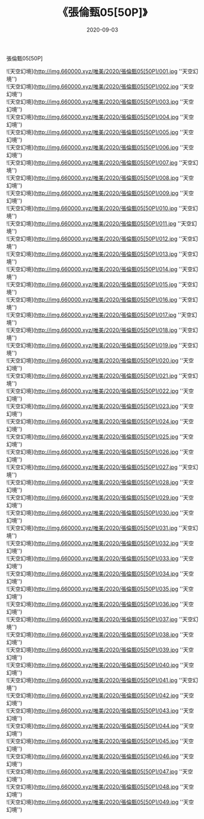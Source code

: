 ﻿---
layout: post
title:  《張倫甄05[50P]》
date:   2020-09-03
img: http://img.660000.xyz/唯美/2020/張倫甄05[50P]/000.jpg
categories: [美女, 清纯, 唯美]
---

張倫甄05[50P]



![天空幻境](http://img.660000.xyz/唯美/2020/張倫甄05[50P]/001.jpg ''天空幻境'') <br>
![天空幻境](http://img.660000.xyz/唯美/2020/張倫甄05[50P]/002.jpg ''天空幻境'') <br>
![天空幻境](http://img.660000.xyz/唯美/2020/張倫甄05[50P]/003.jpg ''天空幻境'') <br>
![天空幻境](http://img.660000.xyz/唯美/2020/張倫甄05[50P]/004.jpg ''天空幻境'') <br>
![天空幻境](http://img.660000.xyz/唯美/2020/張倫甄05[50P]/005.jpg ''天空幻境'') <br>
![天空幻境](http://img.660000.xyz/唯美/2020/張倫甄05[50P]/006.jpg ''天空幻境'') <br>
![天空幻境](http://img.660000.xyz/唯美/2020/張倫甄05[50P]/007.jpg ''天空幻境'') <br>
![天空幻境](http://img.660000.xyz/唯美/2020/張倫甄05[50P]/008.jpg ''天空幻境'') <br>
![天空幻境](http://img.660000.xyz/唯美/2020/張倫甄05[50P]/009.jpg ''天空幻境'') <br>
![天空幻境](http://img.660000.xyz/唯美/2020/張倫甄05[50P]/010.jpg ''天空幻境'') <br>
![天空幻境](http://img.660000.xyz/唯美/2020/張倫甄05[50P]/011.jpg ''天空幻境'') <br>
![天空幻境](http://img.660000.xyz/唯美/2020/張倫甄05[50P]/012.jpg ''天空幻境'') <br>
![天空幻境](http://img.660000.xyz/唯美/2020/張倫甄05[50P]/013.jpg ''天空幻境'') <br>
![天空幻境](http://img.660000.xyz/唯美/2020/張倫甄05[50P]/014.jpg ''天空幻境'') <br>
![天空幻境](http://img.660000.xyz/唯美/2020/張倫甄05[50P]/015.jpg ''天空幻境'') <br>
![天空幻境](http://img.660000.xyz/唯美/2020/張倫甄05[50P]/016.jpg ''天空幻境'') <br>
![天空幻境](http://img.660000.xyz/唯美/2020/張倫甄05[50P]/017.jpg ''天空幻境'') <br>
![天空幻境](http://img.660000.xyz/唯美/2020/張倫甄05[50P]/018.jpg ''天空幻境'') <br>
![天空幻境](http://img.660000.xyz/唯美/2020/張倫甄05[50P]/019.jpg ''天空幻境'') <br>
![天空幻境](http://img.660000.xyz/唯美/2020/張倫甄05[50P]/020.jpg ''天空幻境'') <br>
![天空幻境](http://img.660000.xyz/唯美/2020/張倫甄05[50P]/021.jpg ''天空幻境'') <br>
![天空幻境](http://img.660000.xyz/唯美/2020/張倫甄05[50P]/022.jpg ''天空幻境'') <br>
![天空幻境](http://img.660000.xyz/唯美/2020/張倫甄05[50P]/023.jpg ''天空幻境'') <br>
![天空幻境](http://img.660000.xyz/唯美/2020/張倫甄05[50P]/024.jpg ''天空幻境'') <br>
![天空幻境](http://img.660000.xyz/唯美/2020/張倫甄05[50P]/025.jpg ''天空幻境'') <br>
![天空幻境](http://img.660000.xyz/唯美/2020/張倫甄05[50P]/026.jpg ''天空幻境'') <br>
![天空幻境](http://img.660000.xyz/唯美/2020/張倫甄05[50P]/027.jpg ''天空幻境'') <br>
![天空幻境](http://img.660000.xyz/唯美/2020/張倫甄05[50P]/028.jpg ''天空幻境'') <br>
![天空幻境](http://img.660000.xyz/唯美/2020/張倫甄05[50P]/029.jpg ''天空幻境'') <br>
![天空幻境](http://img.660000.xyz/唯美/2020/張倫甄05[50P]/030.jpg ''天空幻境'') <br>
![天空幻境](http://img.660000.xyz/唯美/2020/張倫甄05[50P]/031.jpg ''天空幻境'') <br>
![天空幻境](http://img.660000.xyz/唯美/2020/張倫甄05[50P]/032.jpg ''天空幻境'') <br>
![天空幻境](http://img.660000.xyz/唯美/2020/張倫甄05[50P]/033.jpg ''天空幻境'') <br>
![天空幻境](http://img.660000.xyz/唯美/2020/張倫甄05[50P]/034.jpg ''天空幻境'') <br>
![天空幻境](http://img.660000.xyz/唯美/2020/張倫甄05[50P]/035.jpg ''天空幻境'') <br>
![天空幻境](http://img.660000.xyz/唯美/2020/張倫甄05[50P]/036.jpg ''天空幻境'') <br>
![天空幻境](http://img.660000.xyz/唯美/2020/張倫甄05[50P]/037.jpg ''天空幻境'') <br>
![天空幻境](http://img.660000.xyz/唯美/2020/張倫甄05[50P]/038.jpg ''天空幻境'') <br>
![天空幻境](http://img.660000.xyz/唯美/2020/張倫甄05[50P]/039.jpg ''天空幻境'') <br>
![天空幻境](http://img.660000.xyz/唯美/2020/張倫甄05[50P]/040.jpg ''天空幻境'') <br>
![天空幻境](http://img.660000.xyz/唯美/2020/張倫甄05[50P]/041.jpg ''天空幻境'') <br>
![天空幻境](http://img.660000.xyz/唯美/2020/張倫甄05[50P]/042.jpg ''天空幻境'') <br>
![天空幻境](http://img.660000.xyz/唯美/2020/張倫甄05[50P]/043.jpg ''天空幻境'') <br>
![天空幻境](http://img.660000.xyz/唯美/2020/張倫甄05[50P]/044.jpg ''天空幻境'') <br>
![天空幻境](http://img.660000.xyz/唯美/2020/張倫甄05[50P]/045.jpg ''天空幻境'') <br>
![天空幻境](http://img.660000.xyz/唯美/2020/張倫甄05[50P]/046.jpg ''天空幻境'') <br>
![天空幻境](http://img.660000.xyz/唯美/2020/張倫甄05[50P]/047.jpg ''天空幻境'') <br>
![天空幻境](http://img.660000.xyz/唯美/2020/張倫甄05[50P]/048.jpg ''天空幻境'') <br>
![天空幻境](http://img.660000.xyz/唯美/2020/張倫甄05[50P]/049.jpg ''天空幻境'') <br>